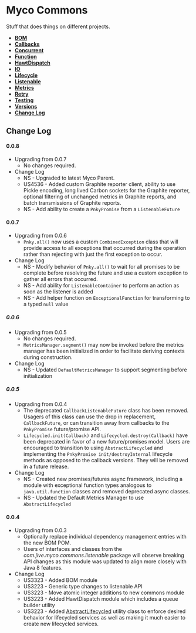 # Myco Commons

Stuff that does things on different projects.

* [**BOM**](./bom/README.md)
* [**Callbacks**](./callbacks/README.md)
* [**Concurrent**](./concurrent/README.md)
* [**Function**](./function/README.md)
* [**HawtDispatch**](./hawtdispatch/README.md)
* [**IO**](./io)
* [**Lifecycle**](./lifecycle)
* [**Listenable**](./listenable)
* [**Metrics**](./metrics/README.md)
* [**Retry**](./retry/README.md)
* [**Testing**](./testing)
* [**Versions**](./versions)
* [**Change Log**](#changes)

## <a name="changes"></a>Change Log

#### 0.0.8
* Upgrading from 0.0.7
  * No changes required.
* Change Log
  * NS - Upgraded to latest Myco Parent.
  * US4536 - Added custom Graphite reporter client, ability to use Pickle encoding, long lived Carbon sockets for the Graphite reporter, optional filtering of unchanged metrics in Graphite reports, and batch transmissions of Graphite reports.
  * NS - Add ability to create a `PnkyPromise` from a `ListenableFuture`

#### 0.0.7
* Upgrading from 0.0.6
  * `Pnky.all()` now uses a custom `CombinedException` class that will provide access to all exceptions that occurred during the operation rather than rejecting with just the first exception to occur.
* Change Log
  * NS - Modify behavior of `Pnky.all()` to wait for all promises to be complete before resolving the future
         and use a custom exception to gather all errors that occurred.
  * NS - Add ability for `ListenableContainer` to perform an action as soon as the listener is added
  * NS - Add helper function on `ExceptionalFunction` for transforming to a typed `null` value

##### 0.0.6
* Upgrading from 0.0.5
  * No changes required.
  * `MetricsManager.segment()` may now be invoked before the metrics manager has been initialized in order to facilitate deriving contexts during construction.
* Change Log
  * NS - Updated `DefaultMetricsManager` to support segmenting before initialization

##### 0.0.5
* Upgrading from 0.0.4
  * The deprecated `CallbackListenableFuture` class has been removed. Usagers of this class can use the drop in replacement, `CallbackFuture`, or can transition away from callbacks to the `PnkyPromise` future/promise API.
  * `Lifecycled.init(Callback)` and `Lifecycled.destroy(Callback)` have been deprecated in favor of a new future/promises model. Users are encouraged to transition to using `AbstractLifecycled` and implementing the `PnkyPromise init/destroyInternal` lifecycle methods as opposed to the callback versions. They will be removed in a future release.
* Change Log
  * NS - Created new promises/futures async framework, including a module with exceptional function types analogous to `java.util.function` classes and removed deprecated async classes.
  * NS - Updated the Default Metrics Manager to use `AbstractLifecycled`

#### 0.0.4
* Upgrading from 0.0.3
  * Optionally replace individual dependency management entries with the new BOM POM.
  * Users of interfaces and classes from the *com.jive.myco.commons.listenable* package will observe breaking API changes as this module was updated to align more closely with Java 8 features.
* Change Log
  * US3323 - Added BOM module
  * US3223 - Generic type changes to listenable API
  * US3223 - Move atomic integer additions to new commons module
  * US3223 - Added HawtDispatch module which includes a queue builder utility
  * US3223 - Added [AbstractLifecycled](./lifecycle/src/main/java/com/jive/myco/commons/lifecycle/AbstractLifecycled.java)
             utility class to enforce desired behavior for lifecycled services as well as making it
             much easier to create new lifecycled services.
